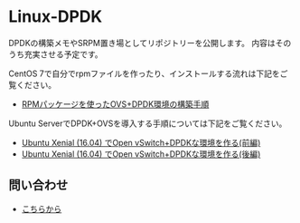 # Linux-DPDK

DPDKの構築メモやSRPM置き場としてリポジトリーを公開します。
内容はそのうち充実させる予定です。

CentOS 7で自分でrpmファイルを作ったり、インストールする流れは下記をご覧ください。

- [RPMパッケージを使ったOVS+DPDK環境の構築手順](https://bitbucket.org/ytooyama/dpdk-centos7/src/e1d44f164ee5e4d979a2b58411c187f2fc8e3056/Documents.md?at=master&fileviewer=file-view-default)

Ubuntu ServerでDPDK+OVSを導入する手順については下記をご覧ください。

- [Ubuntu Xenial (16.04) でOpen vSwitch+DPDKな環境を作る(前編)](http://tech.virtualtech.jp/entry/2016/12/09/120122)
- [Ubuntu Xenial (16.04) でOpen vSwitch+DPDKな環境を作る(後編)](http://tech.virtualtech.jp/entry/2016/12/09/141922)

## 問い合わせ

- [こちらから](https://virtualtech.jp/)